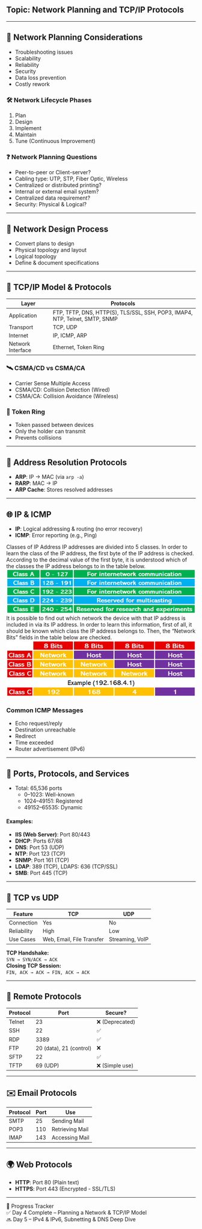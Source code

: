 ## Topic: Network Planning and TCP/IP Protocols

---

## 🔧 Network Planning Considerations

- Troubleshooting issues
- Scalability
- Reliability
- Security
- Data loss prevention
- Costly rework

### 🛠️ Network Lifecycle Phases

1. Plan
2. Design
3. Implement
4. Maintain
5. Tune (Continuous Improvement)

### ❓ Network Planning Questions

- Peer-to-peer or Client-server?
- Cabling type: UTP, STP, Fiber Optic, Wireless
- Centralized or distributed printing?
- Internal or external email system?
- Centralized data requirement?
- Security: Physical & Logical?

---

## 🧠 Network Design Process

- Convert plans to design
- Physical topology and layout
- Logical topology
- Define & document specifications

---

## 🧩 TCP/IP Model & Protocols

| Layer             | Protocols                                                                   |
| ----------------- | --------------------------------------------------------------------------- |
| Application       | FTP, TFTP, DNS, HTTP(S), TLS/SSL, SSH, POP3, IMAP4, NTP, Telnet, SMTP, SNMP |
| Transport         | TCP, UDP                                                                    |
| Internet          | IP, ICMP, ARP                                                               |
| Network Interface | Ethernet, Token Ring                                                        |

### 🛰️ CSMA/CD vs CSMA/CA

- Carrier Sense Multiple Access
- CSMA/CD: Collision Detection (Wired)
- CSMA/CA: Collision Avoidance (Wireless)

### 🧾 Token Ring

- Token passed between devices
- Only the holder can transmit
- Prevents collisions

---

## 🔄 Address Resolution Protocols

- **ARP**: IP → MAC (via `arp -a`)
- **RARP**: MAC → IP
- **ARP Cache**: Stores resolved addresses

---

## 🌐 IP & ICMP

- **IP**: Logical addressing & routing (no error recovery)
- **ICMP**: Error reporting (e.g., Ping)

Classes of IP Address
IP addresses are divided into 5 classes. In order to learn the class of the IP address, the first byte of the IP address is checked. According to the decimal value of the first byte, it is understood which of the classes the IP address belongs to in the table below.
![alt text](image.png)
It is possible to find out which network the device with that IP address is included in via its IP address. In order to learn this information, first of all, it should be known which class the IP address belongs to. Then, the “Network Bits” fields in the table below are checked.
![alt text](image-1.png)

### Common ICMP Messages

- Echo request/reply
- Destination unreachable
- Redirect
- Time exceeded
- Router advertisement (IPv6)

---

## 🔌 Ports, Protocols, and Services

- Total: 65,536 ports
  - 0–1023: Well-known
  - 1024–49151: Registered
  - 49152–65535: Dynamic

#### Examples:

- **IIS (Web Server)**: Port 80/443
- **DHCP**: Ports 67/68
- **DNS**: Port 53 (UDP)
- **NTP**: Port 123 (TCP)
- **SNMP**: Port 161 (TCP)
- **LDAP**: 389 (TCP), LDAPS: 636 (TCP/SSL)
- **SMB**: Port 445 (TCP)

---

## 🔁 TCP vs UDP

| Feature     | TCP                       | UDP             |
| ----------- | ------------------------- | --------------- |
| Connection  | Yes                       | No              |
| Reliability | High                      | Low             |
| Use Cases   | Web, Email, File Transfer | Streaming, VoIP |

**TCP Handshake:**  
`SYN → SYN/ACK → ACK`  
**Closing TCP Session:**  
`FIN, ACK → ACK → FIN, ACK → ACK`

---

## 📡 Remote Protocols

| Protocol | Port                    | Secure?         |
| -------- | ----------------------- | --------------- |
| Telnet   | 23                      | ❌ (Deprecated) |
| SSH      | 22                      | ✅              |
| RDP      | 3389                    | ✅              |
| FTP      | 20 (data), 21 (control) | ❌              |
| SFTP     | 22                      | ✅              |
| TFTP     | 69 (UDP)                | ❌ (Simple use) |

---

## ✉️ Email Protocols

| Protocol | Port | Use             |
| -------- | ---- | --------------- |
| SMTP     | 25   | Sending Mail    |
| POP3     | 110  | Retrieving Mail |
| IMAP     | 143  | Accessing Mail  |

---

## 🌍 Web Protocols

- **HTTP**: Port 80 (Plain text)
- **HTTPS**: Port 443 (Encrypted - SSL/TLS)

---

📅 Progress Tracker  
✅ Day 4 Complete – Planning a Network & TCP/IP Model  
🔜 Day 5 – IPv4 & IPv6, Subnetting & DNS Deep Dive

